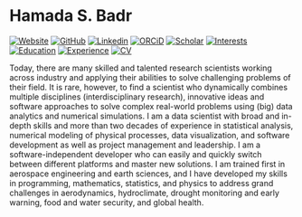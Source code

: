 # Hamada S. Badr

[![Website](https://img.shields.io/badge/Website-hsbadr.github.io-blue?style=flat-square&logo=Google%20Earth&logoColor=white&link=https://hsbadr.github.io)](https://hsbadr.github.io)
[![GitHub](https://img.shields.io/badge/GitHub-hsbadr-blue?style=flat-square&logo=GitHub&logoColor=white&link=https://github.com/hsbadr)](https://github.com/hsbadr)
[![Linkedin](https://img.shields.io/badge/LinkedIn-hsbadr-blue?style=flat-square&logo=Linkedin&logoColor=white&link=https://www.linkedin.com/in/hsbadr)](https://www.linkedin.com/in/hsbadr)
[![ORCiD](https://img.shields.io/badge/ORCiD-0000--0002--9808--2344-blue?style=flat-square&logo=ORCiD&logoColor=white&link=https://orcid.org/0000-0002-9808-2344)](https://orcid.org/0000-0002-9808-2344)
[![Scholar](https://img.shields.io/badge/Scholar-Hamada%20S.%20Badr-blue?style=flat-square&logo=Google%20Scholar&logoColor=white&link=https://scholar.google.com/citations?user=ZVmbOxAAAAAJ)](https://scholar.google.com/citations?user=ZVmbOxAAAAAJ)
[![Interests](https://img.shields.io/badge/Interests-Earth%20Sciences-green?style=flat-square&logo=Microsoft%20Office&logoColor=white&link=https://hsbadr.github.io/#Interests)](https://pages.jh.edu/~hbadr1/#Interests)
[![Education](https://img.shields.io/badge/Education-Johns%20Hopkins%20University-green?style=flat-square&logo=Microsoft%20Academic&logoColor=white&link=https://hsbadr.github.io/#Education)](https://hsbadr.github.io/#Education)
[![Experience](https://img.shields.io/badge/Experience-Johns%20Hopkins%20University-green?style=flat-square&logo=Microsoft%20Teams&logoColor=white&link=https://hsbadr.github.io/#Experience)](https://hsbadr.github.io/#Experience)
[![CV](https://img.shields.io/badge/CV-Hamada%20S.%20Badr-red?style=flat-square&logo=Adobe&logoColor=white&link=https://hsbadr.github.io/files/Badr_CV.pdf)](https://hsbadr.github.io/files/Badr_CV.pdf)

Today, there are many skilled and talented research scientists working across industry and applying their abilities to solve challenging problems of their field. It is rare, however, to find a scientist who dynamically combines multiple disciplines (interdisciplinary research), innovative ideas and software approaches to solve complex real-world problems using (big) data analytics and numerical simulations. I am a data scientist with broad and in-depth skills and more than two decades of experience in statistical analysis, numerical modeling of physical processes, data visualization, and software development as well as project management and leadership. I am a software-independent developer who can easily and quickly switch between different platforms and master new solutions. I am trained first in aerospace engineering and earth sciences, and I have developed my skills in programming, mathematics, statistics, and physics to address grand challenges in aerodynamics, hydroclimate, drought monitoring and early warning, food and water security, and global health.

<!--
**hsbadr/hsbadr** is a ✨ _special_ ✨ repository because its `README.md` (this file) appears on your GitHub profile.

Here are some ideas to get you started:

- 🔭 I’m currently working on ...
- 🌱 I’m currently learning ...
- 👯 I’m looking to collaborate on ...
- 🤔 I’m looking for help with ...
- 💬 Ask me about ...
- 📫 How to reach me: ...
- 😄 Pronouns: ...
- ⚡ Fun fact: ...
-->
